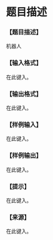 # 题目描述


<h3>
【题目描述】
</h3>
<p>
机器人
</p>
<h3>
【输入格式】
</h3>
<p>
在此键入。
</p>
<h3>
【输出格式】
</h3>
<p>
在此键入。
</p>
<h3>
【样例输入】
</h3>
<pre>在此键入。</pre>
<h3>
【样例输出】
</h3>
<pre>在此键入。</pre>
<h3>
【提示】
</h3>
<p>
在此键入。
</p>
<h3>
【来源】
</h3>
<p>
在此键入。
</p>
